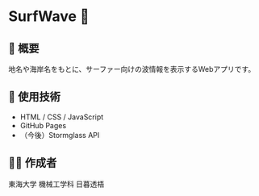 # SurfWave 🌊

## 📌 概要
地名や海岸名をもとに、サーファー向けの波情報を表示するWebアプリです。

## 🔧 使用技術
- HTML / CSS / JavaScript
- GitHub Pages
- （今後）Stormglass API

## 👨‍💻 作成者
東海大学 機械工学科 日暮透梧
